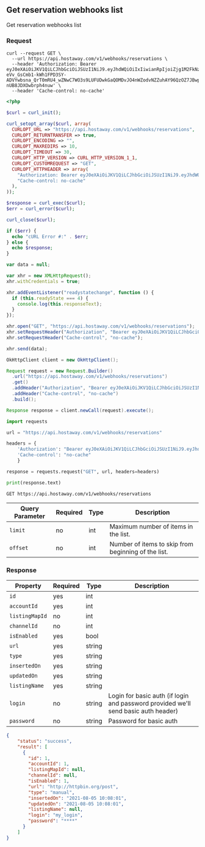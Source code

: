 ## Get reservation webhooks list

Get reservation webhooks list

### Request

```shell
curl --request GET \
  --url https://api.hostaway.com/v1/webhooks/reservations \
  --header 'Authorization: Bearer eyJ0eXAiOiJKV1QiLCJhbGciOiJSUzI1NiJ9.eyJhdWQiOiIxIiwianRpIjoiZjg1M2FkNzU4YjI1M2Y0ZmFhZjk2MjIxODcyMDIzMDYyNjg2MjVhMjU2MTRkOWM1NTllYzM4ODJmZDVmZjYxYzNhNzY1NjI3NzUyZjE4ZTkiLCJpYXQiOjE2MTk1OTQ3MDgsIm5iZiI6MTYxOTU5NDcwOCwiZXhwIjoxNjgyNjY2NzA4LCJzdWIiOiIiLCJzY29wZXMiOlsiZ2VuZXJhbCJdLCJzZWNyZXRJZCI6MX0.pOQxtj9ur2GTBtLHnDyFdNkXGLQKxPR6kA2z6-eVv_GsCmb1-kWh1FPD3SY-ADVYwbsna_QrT0mRU4_wZNwC7WO3s9LUFUDwkGaQOMDvJO4nWZodvNZZuhAY96QzOZ7JBwpW_NlYk5mQ_WVPvbYr9RRpw-nUB8JDXOwbrph4nuw' \
  --header 'Cache-control: no-cache'
```

```php
<?php

$curl = curl_init();

curl_setopt_array($curl, array(
  CURLOPT_URL => "https://api.hostaway.com/v1/webhooks/reservations",
  CURLOPT_RETURNTRANSFER => true,
  CURLOPT_ENCODING => "",
  CURLOPT_MAXREDIRS => 10,
  CURLOPT_TIMEOUT => 30,
  CURLOPT_HTTP_VERSION => CURL_HTTP_VERSION_1_1,
  CURLOPT_CUSTOMREQUEST => "GET",
  CURLOPT_HTTPHEADER => array(
    "Authorization: Bearer eyJ0eXAiOiJKV1QiLCJhbGciOiJSUzI1NiJ9.eyJhdWQiOiIxIiwianRpIjoiZjg1M2FkNzU4YjI1M2Y0ZmFhZjk2MjIxODcyMDIzMDYyNjg2MjVhMjU2MTRkOWM1NTllYzM4ODJmZDVmZjYxYzNhNzY1NjI3NzUyZjE4ZTkiLCJpYXQiOjE2MTk1OTQ3MDgsIm5iZiI6MTYxOTU5NDcwOCwiZXhwIjoxNjgyNjY2NzA4LCJzdWIiOiIiLCJzY29wZXMiOlsiZ2VuZXJhbCJdLCJzZWNyZXRJZCI6MX0.pOQxtj9ur2GTBtLHnDyFdNkXGLQKxPR6kA2z6-eVv_GsCmb1-kWh1FPD3SY-ADVYwbsna_QrT0mRU4_wZNwC7WO3s9LUFUDwkGaQOMDvJO4nWZodvNZZuhAY96QzOZ7JBwpW_NlYk5mQ_WVPvbYr9RRpw-nUB8JDXOwbrph4nuw",
    "Cache-control: no-cache"
  ),
));

$response = curl_exec($curl);
$err = curl_error($curl);

curl_close($curl);

if ($err) {
  echo "cURL Error #:" . $err;
} else {
  echo $response;
}
```

```javascript
var data = null;

var xhr = new XMLHttpRequest();
xhr.withCredentials = true;

xhr.addEventListener("readystatechange", function () {
  if (this.readyState === 4) {
    console.log(this.responseText);
  }
});

xhr.open("GET", "https://api.hostaway.com/v1/webhooks/reservations");
xhr.setRequestHeader("Authorization", "Bearer eyJ0eXAiOiJKV1QiLCJhbGciOiJSUzI1NiJ9.eyJhdWQiOiIxIiwianRpIjoiZjg1M2FkNzU4YjI1M2Y0ZmFhZjk2MjIxODcyMDIzMDYyNjg2MjVhMjU2MTRkOWM1NTllYzM4ODJmZDVmZjYxYzNhNzY1NjI3NzUyZjE4ZTkiLCJpYXQiOjE2MTk1OTQ3MDgsIm5iZiI6MTYxOTU5NDcwOCwiZXhwIjoxNjgyNjY2NzA4LCJzdWIiOiIiLCJzY29wZXMiOlsiZ2VuZXJhbCJdLCJzZWNyZXRJZCI6MX0.pOQxtj9ur2GTBtLHnDyFdNkXGLQKxPR6kA2z6-eVv_GsCmb1-kWh1FPD3SY-ADVYwbsna_QrT0mRU4_wZNwC7WO3s9LUFUDwkGaQOMDvJO4nWZodvNZZuhAY96QzOZ7JBwpW_NlYk5mQ_WVPvbYr9RRpw-nUB8JDXOwbrph4nuw");
xhr.setRequestHeader("Cache-control", "no-cache");

xhr.send(data);
```
```java
OkHttpClient client = new OkHttpClient();

Request request = new Request.Builder()
  .url("https://api.hostaway.com/v1/webhooks/reservations")
  .get()
  .addHeader("Authorization", "Bearer eyJ0eXAiOiJKV1QiLCJhbGciOiJSUzI1NiJ9.eyJhdWQiOiIxIiwianRpIjoiZjg1M2FkNzU4YjI1M2Y0ZmFhZjk2MjIxODcyMDIzMDYyNjg2MjVhMjU2MTRkOWM1NTllYzM4ODJmZDVmZjYxYzNhNzY1NjI3NzUyZjE4ZTkiLCJpYXQiOjE2MTk1OTQ3MDgsIm5iZiI6MTYxOTU5NDcwOCwiZXhwIjoxNjgyNjY2NzA4LCJzdWIiOiIiLCJzY29wZXMiOlsiZ2VuZXJhbCJdLCJzZWNyZXRJZCI6MX0.pOQxtj9ur2GTBtLHnDyFdNkXGLQKxPR6kA2z6-eVv_GsCmb1-kWh1FPD3SY-ADVYwbsna_QrT0mRU4_wZNwC7WO3s9LUFUDwkGaQOMDvJO4nWZodvNZZuhAY96QzOZ7JBwpW_NlYk5mQ_WVPvbYr9RRpw-nUB8JDXOwbrph4nuw")
  .addHeader("Cache-control", "no-cache")
  .build();

Response response = client.newCall(request).execute();
```

```python
import requests

url = "https://api.hostaway.com/v1/webhooks/reservations"

headers = {
    'Authorization': "Bearer eyJ0eXAiOiJKV1QiLCJhbGciOiJSUzI1NiJ9.eyJhdWQiOiIxIiwianRpIjoiZjg1M2FkNzU4YjI1M2Y0ZmFhZjk2MjIxODcyMDIzMDYyNjg2MjVhMjU2MTRkOWM1NTllYzM4ODJmZDVmZjYxYzNhNzY1NjI3NzUyZjE4ZTkiLCJpYXQiOjE2MTk1OTQ3MDgsIm5iZiI6MTYxOTU5NDcwOCwiZXhwIjoxNjgyNjY2NzA4LCJzdWIiOiIiLCJzY29wZXMiOlsiZ2VuZXJhbCJdLCJzZWNyZXRJZCI6MX0.pOQxtj9ur2GTBtLHnDyFdNkXGLQKxPR6kA2z6-eVv_GsCmb1-kWh1FPD3SY-ADVYwbsna_QrT0mRU4_wZNwC7WO3s9LUFUDwkGaQOMDvJO4nWZodvNZZuhAY96QzOZ7JBwpW_NlYk5mQ_WVPvbYr9RRpw-nUB8JDXOwbrph4nuw",
    'Cache-control': "no-cache"
    }

response = requests.request("GET", url, headers=headers)

print(response.text)
```

`GET https://api.hostaway.com/v1/webhooks/reservations`

Query Parameter | Required | Type | Description
--------- | -------- | ---- | -----------
`limit` | no | int | Maximum number of items in the list.
`offset` | no | int | Number of items to skip from beginning of the list.


### Response

Property | Required | Type | Description
-------- | -------- | ---- | ----------- 
`id` | yes | int |
`accountId` | yes | int |
`listingMapId` | no | int |
`channelId` | no | int |
`isEnabled` | yes | bool |
`url` | yes | string |
`type` | yes | string |
`insertedOn` | yes | string |
`updatedOn` | yes | string |
`listingName` | yes | string |
`login` | no | string | Login for basic auth (if login and password provided we'll send basic auth header)
`password` | no | string | Password for basic auth


```json
{
    "status": "success",
    "result": [
      {
        "id": 1,
        "accountId": 1,
        "listingMapId": null,
        "channelId": null,
        "isEnabled": 1,
        "url": "http://httpbin.org/post",
        "type": "manual",
        "insertedOn": "2021-08-05 10:08:01",
        "updatedOn": "2021-08-05 10:08:01",
        "listingName": null,
        "login": "my_login",
        "password": "****"
      }
    ]
}
```

